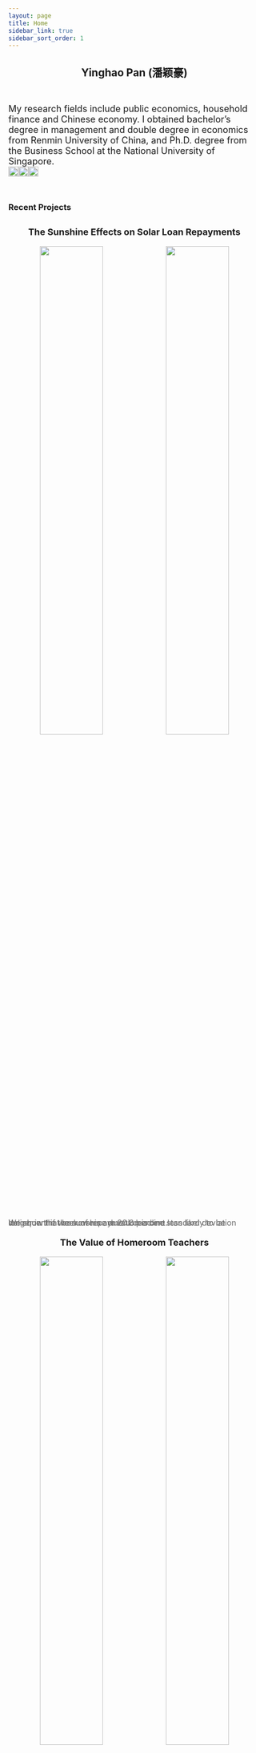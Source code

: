 ```yaml
---
layout: page
title: Home
sidebar_link: true
sidebar_sort_order: 1
---
```



## <center> Yinghao Pan (潘颖豪) </center>

<br>

<font size="4"> My research fields include public economics, household finance and Chinese economy. I obtained bachelor&rsquo;s degree in management and double degree in economics from Renmin University of China, and Ph.D. degree from the Business School at the National University of Singapore.<br>
</font>
 <a href="https://scholar.google.com/citations?user=d8OG-4UAAAAJ&hl=en"><img alt="Scholar" src="https://user-images.githubusercontent.com/66117993/96351903-818a8b00-1084-11eb-96f6-3a931d66fff6.png" width="20" height="20" style='float: left'/><a href="https://papers.ssrn.com/sol3/cf_dev/AbsByAuth.cfm?per_id=2959716"><img alt="SSRN" src="https://user-images.githubusercontent.com/5304060/27064732-77176da8-4fbe-11e7-8c9b-02da0c6be16c.jpg" width="20" height="20" style='float: left'/></a> <a href="https://orcid.org/0000-0002-4363-9619"><img alt="ORCID" src="https://info.orcid.org/wp-content/uploads/2019/11/orcid_16x16.png" width="20" height="20" style='float: left'/></a>  

<br>

 


<br>


### Recent Projects


<h2 class="wsite-content-title" style="text-align:center;"><font  size="4">The Sunshine Effects on Solar Loan Repayments</font></h2>
<center class="half">
	 <a href="https://papers.ssrn.com/sol3/papers.cfm?abstract_id=3939686"><img src="/assets/2.png" style='float: left;width:50%'/></a> <a href="https://papers.ssrn.com/sol3/papers.cfm?abstract_id=3939686"><img src="/assets/1.png" style='float: left;width:50%'/></a>  
</center>
<font color="#707070" size="3" style="line-height:0;"> We show that borrowers are 20.8 percent less likely to be delinquent if the sunshine duration is one standard deviation longer in the week of repayment deadline.  </font>


<h2 class="wsite-content-title" style="text-align:center;"><font  size="4">The Value of Homeroom Teachers</font></h2>
<center class="half">
	 <a href="https://papers.ssrn.com/sol3/papers.cfm?abstract_id=3803728"><img src="/assets/3.png" style='float: left;width:50%'/></a> <a href="https://papers.ssrn.com/sol3/papers.cfm?abstract_id=3803728"><img src="/assets/4.png" style='float: left;width:50%'/></a>  
</center>
<font color="#707070"  size="3" style="line-height:0;"> Having a more experienced or female homeroom teacher(HRT) with additional classroom management duties significantly improves students' test scores and cognitive and noncognitive abilities.</font>


<h2 class="wsite-content-title" style="text-align:center;"><font  size="4">Permanent versus Transitory Income Increases</font></h2>
<center class="half">
	 <a href=""><img src="/assets/5.png" style='float: left;width:50%'/></a> <a href=""><img src="/assets/6.png" style='float: left;width:50%'/></a>  
</center>
<font color="#707070"  size="3" style="line-height:0;"> Exploring the prefectural policies that permanently and temporarily increase pension income in urban China, the event study yields an estimate of marginal propensity to consume (MPC) being 0.64 to 0.78 for permanent income but 0.05 to 0.12 for transitory income.</font>

